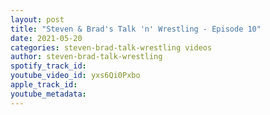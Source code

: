 ```yaml
---
layout: post
title: "Steven & Brad's Talk 'n' Wrestling - Episode 10"
date: 2021-05-20
categories: steven-brad-talk-wrestling videos
author: steven-brad-talk-wrestling
spotify_track_id: 
youtube_video_id: yxs6Qi0Pxbo
apple_track_id: 
youtube_metadata: 
---
```

